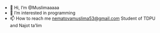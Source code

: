- 👋 Hi, I’m @Muslimaaaaa
- 👀 I’m interested in programming 
- 📫 How to reach me nematovamuslima53@gmail.com
Student of TDPU and Najot taʼlim
